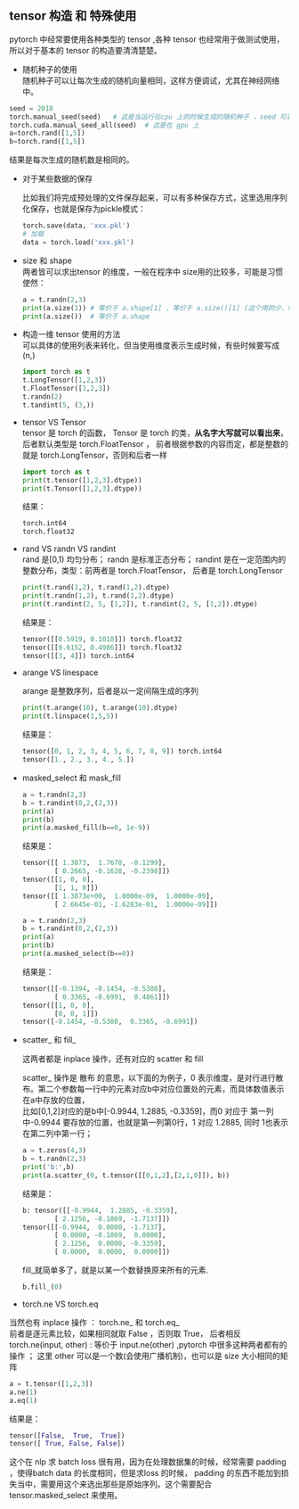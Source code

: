 ##  tensor 构造 和 特殊使用

pytorch 中经常要使用各种类型的 tensor ,各种 tensor 也经常用于做测试使用，所以对于基本的 tensor 的构造要清清楚楚。

- 随机种子的使用  
随机种子可以让每次生成的随机向量相同，这样方便调试，尤其在神经网络中。  
```python
seed = 2018
torch.manual_seed(seed)   # 这是当运行在cpu 上的时候生成的随机种子 ，seed 可以是任意的整数值
torch.cuda.manual_seed_all(seed)  # 这是在 gpu 上
a=torch.rand([1,5])
b=torch.rand([1,5])
```
结果是每次生成的随机数是相同的。

- 对于某些数据的保存

    比如我们将完成预处理的文件保存起来，可以有多种保存方式，这里选用序列化保存，也就是保存为pickle模式：
    ```python
    torch.save(data, 'xxx.pkl')
    # 加载
    data = torch.load('xxx.pkl')
    ```

- size 和 shape   
    两者皆可以求出tensor 的维度，一般在程序中 size用的比较多，可能是习惯使然：  
    ```python
    a = t.randn(2,3)
    print(a.size(1)) # 等价于 a.shape[1] ，等价于 a.size()[1] (这个用的少，明显繁琐)
    print(a.size())  # 等价于 a.shape
    ```
- 构造一维 tensor 使用的方法  
    可以具体的使用列表来转化，但当使用维度表示生成时候，有些时候要写成 (n,)
    ```python
    import torch as t
    t.LongTensor([1,2,3])
    t.FloatTensor([1,2,3])
    t.randn(2)
    t.tandint(5, (3,))
    ```

- tensor  VS Tensor  
    tensor 是 torch 的函数， Tensor 是 torch 的类，**从名字大写就可以看出来**，后者默认类型是 torch.FloatTensor ， 前者根据参数的内容而定，都是整数的就是 torch.LongTensor，否则和后者一样
    ```python
    import torch as t
    print(t.tensor([1,2,3].dtype))
    print(t.Tensor([1,2,3].dtype))
    ```
    结果：
    ```python
    torch.int64
    torch.float32
    ```

- rand VS randn VS randint  
    rand 是[0,1) 均匀分布； randn 是标准正态分布； randint 是在一定范围内的整数分布，类型：前两者是 torch.FloatTensor， 后者是 torch.LongTensor
    ```python
    print(t.rand(1,2), t.rand(1,2).dtype)
    print(t.randn(1,2), t.rand(1,2).dtype)
    print(t.randint(2, 5, [1,2]), t.randint(2, 5, [1,2]).dtype)
    ```
    结果是：
    ```python
    tensor([[0.5919, 0.1018]]) torch.float32
    tensor([[0.6152, 0.4986]]) torch.float32
    tensor([[3, 4]]) torch.int64
    ```

- arange VS linespace    

    arange 是整数序列，后者是以一定间隔生成的序列  
    ```python
    print(t.arange(10), t.arange(10).dtype)
    print(t.linspace(1,5,5))
    ```
    结果是：
    ```python
    tensor([0, 1, 2, 3, 4, 5, 6, 7, 8, 9]) torch.int64
    tensor([1., 2., 3., 4., 5.])
    ```

- masked_select 和 mask_fill 

    ```python
    a = t.randn(2,3)
    b = t.randint(0,2,(2,3))
    print(a)
    print(b)
    print(a.masked_fill(b==0, 1e-9))
    ```
    结果是：
    ```python
    tensor([[ 1.3873,  1.7678, -0.1299],
            [ 0.2665, -0.1628, -0.2398]])
    tensor([[1, 0, 0],
            [1, 1, 0]])
    tensor([[ 1.3873e+00,  1.0000e-09,  1.0000e-09],
            [ 2.6645e-01, -1.6283e-01,  1.0000e-09]])
    ```
    ```python
    a = t.randn(2,3)
    b = t.randint(0,2,(2,3))
    print(a)
    print(b)
    print(a.masked_select(b==0))
    ```
    结果是：
    ```python
    tensor([[-0.1394, -0.1454, -0.5380],
            [ 0.3365, -0.6991,  0.4861]])
    tensor([[1, 0, 0],
            [0, 0, 1]])
    tensor([-0.1454, -0.5380,  0.3365, -0.6991])
    ```

- scatter_ 和 fill_ 

    这两者都是 inplace 操作，还有对应的 scatter 和 fill  

    scatter_ 操作是 散布 的意思，以下面的为例子，0 表示维度，是对行进行散布。第二个参数每一行中的元素对应b中对应位置处的元素，而具体数值表示在a中存放的位置，  
    比如[0,1,2]对应的是b中[-0.9944,  1.2885, -0.3359]，而0 对应于 第一列中-0.9944 要存放的位置，也就是第一列第0行，1 对应 1.2885, 同时 1也表示在第二列中第一行；

    ```python
    a = t.zeros(4,3)
    b = t.randn(2,3)
    print('b:',b)
    print(a.scatter_(0, t.tensor([[0,1,2],[2,1,0]]), b))
    ```
    结果是：
    ```python
    b: tensor([[-0.9944,  1.2885, -0.3359],
            [ 2.1256, -0.1869, -1.7137]])
    tensor([[-0.9944,  0.0000, -1.7137],
            [ 0.0000, -0.1869,  0.0000],
            [ 2.1256,  0.0000, -0.3359],
            [ 0.0000,  0.0000,  0.0000]])
    ```
    fill_就简单多了，就是以某一个数替换原来所有的元素.  
    ```python
    b.fill_(0)
    ```

- torch.ne VS torch.eq  

当然也有 inplace 操作 ： torch.ne_ 和 torch.eq_  
前者是逐元素比较，如果相同就取 False ，否则取 True， 后者相反  
torch.ne(input, other) : 等价于 input.ne(other) ,pytorch 中很多这种两者都有的操作 ； 这里 other 可以是一个数(会使用广播机制)，也可以是 size 大小相同的矩阵  

```python
a = t.tensor([1,2,3])
a.ne(1)
a.eq(1)
```
结果是：  
```python
tensor([False,  True,  True])
tensor([ True, False, False])
```
这个在 nlp 求 batch loss 很有用，因为在处理数据集的时候，经常需要 padding ，使得batch data 的长度相同，但是求loss 的时候， padding 的东西不能加到损失当中，需要用这个来选出那些是原始序列。这个需要配合 tensor.masked_select 来使用。

